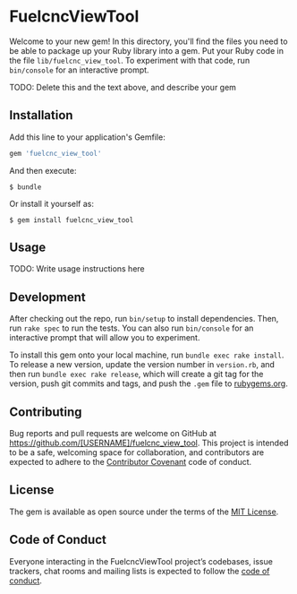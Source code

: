 # FuelcncViewTool

Welcome to your new gem! In this directory, you'll find the files you need to be able to package up your Ruby library into a gem. Put your Ruby code in the file `lib/fuelcnc_view_tool`. To experiment with that code, run `bin/console` for an interactive prompt.

TODO: Delete this and the text above, and describe your gem

## Installation

Add this line to your application's Gemfile:

```ruby
gem 'fuelcnc_view_tool'
```

And then execute:

    $ bundle

Or install it yourself as:

    $ gem install fuelcnc_view_tool

## Usage

TODO: Write usage instructions here

## Development

After checking out the repo, run `bin/setup` to install dependencies. Then, run `rake spec` to run the tests. You can also run `bin/console` for an interactive prompt that will allow you to experiment.

To install this gem onto your local machine, run `bundle exec rake install`. To release a new version, update the version number in `version.rb`, and then run `bundle exec rake release`, which will create a git tag for the version, push git commits and tags, and push the `.gem` file to [rubygems.org](https://rubygems.org).

## Contributing

Bug reports and pull requests are welcome on GitHub at https://github.com/[USERNAME]/fuelcnc_view_tool. This project is intended to be a safe, welcoming space for collaboration, and contributors are expected to adhere to the [Contributor Covenant](http://contributor-covenant.org) code of conduct.

## License

The gem is available as open source under the terms of the [MIT License](https://opensource.org/licenses/MIT).

## Code of Conduct

Everyone interacting in the FuelcncViewTool project’s codebases, issue trackers, chat rooms and mailing lists is expected to follow the [code of conduct](https://github.com/[USERNAME]/fuelcnc_view_tool/blob/master/CODE_OF_CONDUCT.md).
